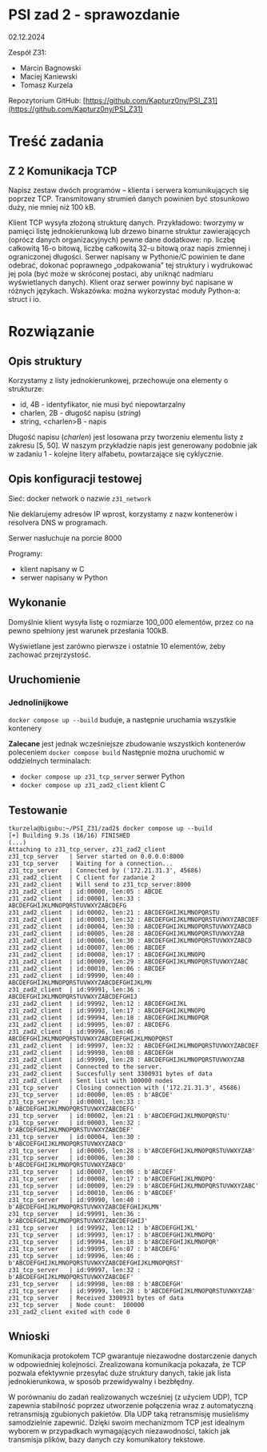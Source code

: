 # PSI zad 2 - sprawozdanie

02.12.2024

Zespół Z31:
- Marcin Bagnowski
- Maciej Kaniewski
- Tomasz Kurzela

Repozytorium GitHub:
[https://github.com/Kapturz0ny/PSI_Z31](https://github.com/Kapturz0ny/PSI_Z31)

# Treść zadania
## Z 2 Komunikacja TCP
Napisz zestaw dwóch programów – klienta i serwera komunikujących się poprzez TCP. Transmitowany strumień danych powinien być stosunkowo duży, nie mniej niż 100 kB.

Klient TCP wysyła złożoną strukturę danych. Przykładowo: tworzymy w pamięci listę jednokierunkową lub drzewo binarne struktur zawierających (oprócz danych organizacyjnych) pewne dane dodatkowe: np. liczbę całkowitą 16-o bitową, liczbę całkowitą 32-u bitową oraz napis zmiennej i ograniczonej długości. Serwer napisany w Pythonie/C powinien te dane odebrać, dokonać poprawnego „odpakowania” tej struktury i wydrukować jej pola (być może w skróconej postaci, aby uniknąć nadmiaru wyświetlanych danych). Klient oraz serwer powinny być napisane w różnych językach.
Wskazówka: można wykorzystać moduły Python-a: struct i io.

# Rozwiązanie

## Opis struktury
Korzystamy z listy jednokierunkowej, przechowuje ona elementy o strukturze:
- id, 4B - identyfikator, nie musi być niepowtarzalny
- charlen, 2B - długość napisu (*string*)
- string, \<charlen\>B - napis

Długość napisu (*charlen*) jest losowana przy tworzeniu elementu listy z zakresu [5, 50].
W naszym przykładzie napis jest generowany podobnie jak w zadaniu 1 - kolejne litery alfabetu, powtarzające się cyklycznie.

## Opis konfiguracji testowej

Sieć: docker network o nazwie `z31_network`

Nie deklarujemy adresów IP wprost, korzystamy z nazw kontenerów i resolvera DNS w programach.

Serwer nasłuchuje na porcie 8000

Programy:
- klient napisany w C
- serwer napisany w Python

## Wykonanie

Domyślnie klient wysyła listę o rozmiarze 100_000 elementów, przez co na pewno spełniony jest warunek przesłania 100kB.

Wyświetlane jest zarówno pierwsze i ostatnie 10 elementów, żeby zachować przejrzystość.

## Uruchomienie

### Jednolinijkowe
`docker compose up --build` buduje, a następnie uruchamia wszystkie kontenery

**Zalecane** jest jednak wcześniejsze zbudowanie wszystkich kontenerów poleceniem `docker compose build`
Następnie można uruchomić w oddzielnych terminalach:
- `docker compose up z31_tcp_server` serwer Python
- `docker compose up z31_zad2_client` klient C

## Testowanie

```
tkurzela@bigubu:~/PSI_Z31/zad2$ docker compose up --build
[+] Building 9.3s (16/16) FINISHED
(...)
Attaching to z31_tcp_server, z31_zad2_client
z31_tcp_server   | Server started on 0.0.0.0:8000
z31_tcp_server   | Waiting for a connection...
z31_tcp_server   | Connected by ('172.21.31.3', 45686)
z31_zad2_client  | C client for zadanie 2
z31_zad2_client  | Will send to z31_tcp_server:8000
z31_zad2_client  | id:00000, len:05 : ABCDE
z31_zad2_client  | id:00001, len:33 : ABCDEFGHIJKLMNOPQRSTUVWXYZABCDEFG
z31_zad2_client  | id:00002, len:21 : ABCDEFGHIJKLMNOPQRSTU
z31_zad2_client  | id:00003, len:32 : ABCDEFGHIJKLMNOPQRSTUVWXYZABCDEF
z31_zad2_client  | id:00004, len:30 : ABCDEFGHIJKLMNOPQRSTUVWXYZABCD
z31_zad2_client  | id:00005, len:28 : ABCDEFGHIJKLMNOPQRSTUVWXYZAB
z31_zad2_client  | id:00006, len:30 : ABCDEFGHIJKLMNOPQRSTUVWXYZABCD
z31_zad2_client  | id:00007, len:06 : ABCDEF
z31_zad2_client  | id:00008, len:17 : ABCDEFGHIJKLMNOPQ
z31_zad2_client  | id:00009, len:29 : ABCDEFGHIJKLMNOPQRSTUVWXYZABC
z31_zad2_client  | id:00010, len:06 : ABCDEF
z31_zad2_client  | id:99990, len:40 : ABCDEFGHIJKLMNOPQRSTUVWXYZABCDEFGHIJKLMN
z31_zad2_client  | id:99991, len:36 : ABCDEFGHIJKLMNOPQRSTUVWXYZABCDEFGHIJ
z31_zad2_client  | id:99992, len:12 : ABCDEFGHIJKL
z31_zad2_client  | id:99993, len:17 : ABCDEFGHIJKLMNOPQ
z31_zad2_client  | id:99994, len:18 : ABCDEFGHIJKLMNOPQR
z31_zad2_client  | id:99995, len:07 : ABCDEFG
z31_zad2_client  | id:99996, len:46 : ABCDEFGHIJKLMNOPQRSTUVWXYZABCDEFGHIJKLMNOPQRST
z31_zad2_client  | id:99997, len:32 : ABCDEFGHIJKLMNOPQRSTUVWXYZABCDEF
z31_zad2_client  | id:99998, len:08 : ABCDEFGH
z31_zad2_client  | id:99999, len:28 : ABCDEFGHIJKLMNOPQRSTUVWXYZAB
z31_zad2_client  | Connected to the server.
z31_zad2_client  | Succesfully sent 3300931 bytes of data
z31_zad2_client  | Sent list with 100000 nodes
z31_tcp_server   | Closing connection with ('172.21.31.3', 45686)
z31_tcp_server   | id:00000, len:05 : b'ABCDE'
z31_tcp_server   | id:00001, len:33 : b'ABCDEFGHIJKLMNOPQRSTUVWXYZABCDEFG'
z31_tcp_server   | id:00002, len:21 : b'ABCDEFGHIJKLMNOPQRSTU'
z31_tcp_server   | id:00003, len:32 : b'ABCDEFGHIJKLMNOPQRSTUVWXYZABCDEF'
z31_tcp_server   | id:00004, len:30 : b'ABCDEFGHIJKLMNOPQRSTUVWXYZABCD'
z31_tcp_server   | id:00005, len:28 : b'ABCDEFGHIJKLMNOPQRSTUVWXYZAB'
z31_tcp_server   | id:00006, len:30 : b'ABCDEFGHIJKLMNOPQRSTUVWXYZABCD'
z31_tcp_server   | id:00007, len:06 : b'ABCDEF'
z31_tcp_server   | id:00008, len:17 : b'ABCDEFGHIJKLMNOPQ'
z31_tcp_server   | id:00009, len:29 : b'ABCDEFGHIJKLMNOPQRSTUVWXYZABC'
z31_tcp_server   | id:00010, len:06 : b'ABCDEF'
z31_tcp_server   | id:99990, len:40 : b'ABCDEFGHIJKLMNOPQRSTUVWXYZABCDEFGHIJKLMN'
z31_tcp_server   | id:99991, len:36 : b'ABCDEFGHIJKLMNOPQRSTUVWXYZABCDEFGHIJ'
z31_tcp_server   | id:99992, len:12 : b'ABCDEFGHIJKL'
z31_tcp_server   | id:99993, len:17 : b'ABCDEFGHIJKLMNOPQ'
z31_tcp_server   | id:99994, len:18 : b'ABCDEFGHIJKLMNOPQR'
z31_tcp_server   | id:99995, len:07 : b'ABCDEFG'
z31_tcp_server   | id:99996, len:46 : b'ABCDEFGHIJKLMNOPQRSTUVWXYZABCDEFGHIJKLMNOPQRST'
z31_tcp_server   | id:99997, len:32 : b'ABCDEFGHIJKLMNOPQRSTUVWXYZABCDEF'
z31_tcp_server   | id:99998, len:08 : b'ABCDEFGH'
z31_tcp_server   | id:99999, len:28 : b'ABCDEFGHIJKLMNOPQRSTUVWXYZAB'
z31_tcp_server   | Received 3300931 bytes of data
z31_tcp_server   | Node count:  100000
z31_zad2_client exited with code 0
```

## Wnioski
Komunikacja protokołem TCP gwarantuje niezawodne dostarczenie danych w odpowiedniej kolejności. Zrealizowana komunikacja pokazała, że TCP pozwala efektywnie przesyłać duże struktury danych, takie jak lista jednokierunkowa, w sposób przewidywalny i bezbłędny.

W porównaniu do zadań realizowanych wcześniej (z użyciem UDP), TCP zapewnia stabilność poprzez utworzenie połączenia wraz z automatyczną retransmisją zgubionych pakietów. Dla UDP taką retransmisję musieliśmy samodzielnie zapewnić. Dzięki swoim mechanizmom TCP jest idealnym wyborem w przypadkach wymagających niezawodności, takich jak transmisja plików, bazy danych czy komunikatory tekstowe.
